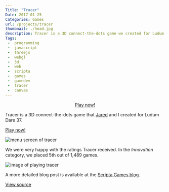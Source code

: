 ```yaml
---
Title: "Tracer"
Date: 2017-01-25
Categories: Games
url: /projects/tracer
thumbnail: ./head.jpg
description: Tracer is a 3D connect-the-dots game we created for Ludum Dare 37.
Tags:
 -  programming
 -  javascript
 -  threejs
 -  webgl
 -  3d
 -  web
 -  scripta
 -  games
 -  gamedev
 -  tracer
 -  canvas
---
```


<center>
<a class="pbp-btn pbp-play" href="http://scripta.co/tracer">Play now!</a>
</center>

Tracer is a 3D connect-the-dots game that [Jared][jared] and I created for
Ludum Dare 37.

<p class="text-center"><a class="btn btn-default btn-lg" href="http://scripta.co/tracer">Play now!</a></p>

![menu screen of tracer](title.jpg)

We were very happy with the ratings Tracer received. In the _Innovation_
category, we placed 5th out of 1,489 games.

![image of playing tracer](head.jpg)

A more detailed blog post is available at the [Scripta Games blog][blog].

[View source][source]

[play]: http://scripta.co/tracer/
[demo]: /static/projects/fireflies
[blog]: http://scripta.co/articles/tracer-ld37/
[source]: https://github.com/ScriptaGames/Tracer
[threejs]: http://threejs.org
[jared]: https://twitter.com/caramelcode/
[ld]: http://ludumdare.com/compo/ludum-dare-37/?action=preview&uid=91554
